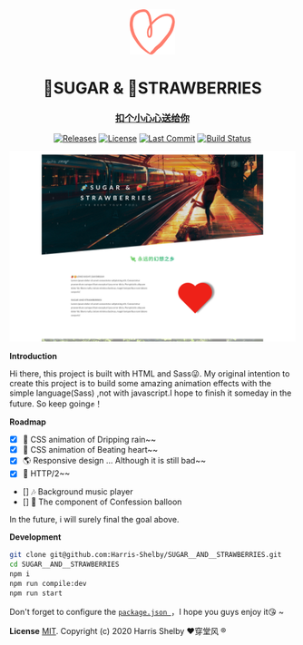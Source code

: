 <div align="center">
  <a href="https://qsomula.top">
    <img src="public/img/heart.svg"  width="80px" height="80px">
  </a>
  <h1 align="center">
    🍬SUGAR & 🍓STRAWBERRIES
  </h1>
  <h3 align="center">
    <a href="https://qsomula.top">扣个小心心送给你</a>
  </h3>

[![Releases](https://img.shields.io/github/release/Harris-Shelby/SUGAR__AND__STRAWBERRIES.svg)](https://github.com/Harris-Shelby/SUGAR__STRAWBERRIES-SUGAR__AND__STRAWBERRIES/releases)  [![License](https://img.shields.io/github/license/Harris-Shelby/SUGAR__AND__STRAWBERRIES.svg)](https://github.com/Harris-Shelby/SUGAR__STRAWBERRIES-SUGAR__AND__STRAWBERRIES/blob/master/LICENSE)  [![Last Commit](https://img.shields.io/github/last-commit/Harris-Shelby/SUGAR__AND__STRAWBERRIES.svg)](https://github.com/Harris-Shelby/SUGAR__STRAWBERRIES-SUGAR__AND__STRAWBERRIES/commits)  [![Build Status](https://drone.qsomula.top/api/badges/SUGAR__STRAWBERRIES/SUGAR__AND__STRAWBERRIES/status.svg)](https://drone.qsomula.top/SUGAR__STRAWBERRIES/SUGAR__AND__STRAWBERRIES)

![preview](public/img/preview1.png)

</div>

**Introduction**
  
Hi there, this project is built with HTML and Sass😜. My original intention to create this project is to build some amazing animation effects with the simple language(Sass) ,not with javascript.I hope to finish it someday in the future. So keep going✊！

**Roadmap**

- [X] 🌈 CSS animation of Dripping rain~~
- [X] 💓 CSS animation of Beating heart~~
- [X] 🌎 Responsive design ... Although it is still bad~~
- [X] 🌱 HTTP/2~~
- [] 🎶 Background music player
- [] 🎈 The component of Confession balloon 

In the future, i will surely final the goal above.

**Development**

```bash
git clone git@github.com:Harris-Shelby/SUGAR__AND__STRAWBERRIES.git
cd SUGAR__AND__STRAWBERRIES
npm i
npm run compile:dev
npm run start
```
Don't forget to configure the [```package.json ```](https://github.com/Harris-Shelby/SUGAR__AND__STRAWBERRIES/blob/master/package.json)，I hope you guys enjoy it😘 ~

**License**
[MIT](https://github.com/Harris-Shelby/SUGAR__AND__STRAWBERRIES/blob/master/LICENSE). Copyright (c) 2020 Harris Shelby &hearts;穿堂风 &reg;